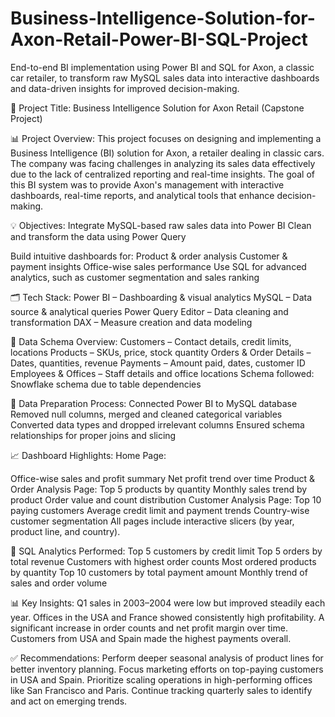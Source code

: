 # Business-Intelligence-Solution-for-Axon-Retail-Power-BI-SQL-Project
End-to-end BI implementation using Power BI and SQL for Axon, a classic car retailer, to transform raw MySQL sales data into interactive dashboards and data-driven insights for improved decision-making.

📌 Project Title:
Business Intelligence Solution for Axon Retail (Capstone Project)

📊 Project Overview:
This project focuses on designing and implementing a Business Intelligence (BI) solution for Axon, a retailer dealing in classic cars. The company was facing challenges in analyzing its sales data effectively due to the lack of centralized reporting and real-time insights. The goal of this BI system was to provide Axon's management with interactive dashboards, real-time reports, and analytical tools that enhance decision-making.

💡 Objectives:
Integrate MySQL-based raw sales data into Power BI
Clean and transform the data using Power Query

Build intuitive dashboards for:
Product & order analysis
Customer & payment insights
Office-wise sales performance
Use SQL for advanced analytics, such as customer segmentation and sales ranking

🗂️ Tech Stack:
Power BI – Dashboarding & visual analytics
MySQL – Data source & analytical queries
Power Query Editor – Data cleaning and transformation
DAX – Measure creation and data modeling

🧱 Data Schema Overview:
Customers – Contact details, credit limits, locations
Products – SKUs, price, stock quantity
Orders & Order Details – Dates, quantities, revenue
Payments – Amount paid, dates, customer ID
Employees & Offices – Staff details and office locations
Schema followed: Snowflake schema due to table dependencies

🧼 Data Preparation Process:
Connected Power BI to MySQL database
Removed null columns, merged and cleaned categorical variables
Converted data types and dropped irrelevant columns
Ensured schema relationships for proper joins and slicing

📈 Dashboard Highlights:
Home Page:

Office-wise sales and profit summary
Net profit trend over time
Product & Order Analysis Page:
Top 5 products by quantity
Monthly sales trend by product
Order value and count distribution
Customer Analysis Page:
Top 10 paying customers
Average credit limit and payment trends
Country-wise customer segmentation
All pages include interactive slicers (by year, product line, and country).

🧮 SQL Analytics Performed:
Top 5 customers by credit limit
Top 5 orders by total revenue
Customers with highest order counts
Most ordered products by quantity
Top 10 customers by total payment amount
Monthly trend of sales and order volume

📊 Key Insights:
Q1 sales in 2003–2004 were low but improved steadily each year.
Offices in the USA and France showed consistently high profitability.
A significant increase in order counts and net profit margin over time.
Customers from USA and Spain made the highest payments overall.

✅ Recommendations:
Perform deeper seasonal analysis of product lines for better inventory planning.
Focus marketing efforts on top-paying customers in USA and Spain.
Prioritize scaling operations in high-performing offices like San Francisco and Paris.
Continue tracking quarterly sales to identify and act on emerging trends.
